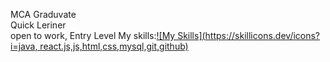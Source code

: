  MCA Graduvate<br>
 Quick Leriner<br>
 open to work, Entry Level
My skills:[![My Skills](https://skillicons.dev/icons?i=java, react.js,js,html,css,mysql,git,github)](https://skillicons.dev)
